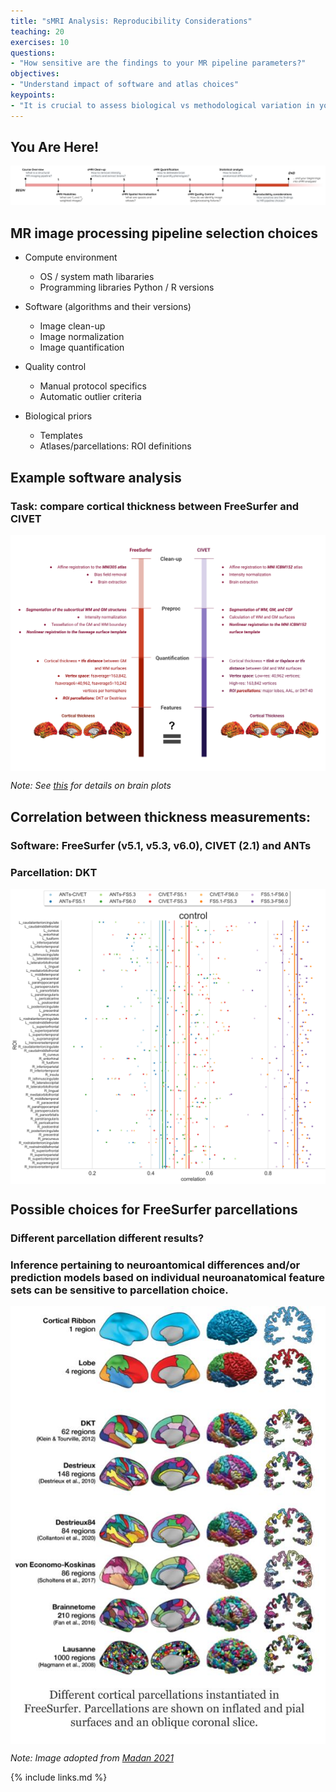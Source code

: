 ```yaml
---
title: "sMRI Analysis: Reproducibility Considerations"
teaching: 20
exercises: 10
questions:
- "How sensitive are the findings to your MR pipeline parameters?"
objectives:
- "Understand impact of software and atlas choices"
keypoints:
- "It is crucial to assess biological vs methodological variation in your findings to avoid reproducibility crisis."
---
```

## You Are Here!
![course_flow](../fig/episode_7/Course_flow_7.png)

## MR image processing pipeline selection choices
- Compute environment 
    - OS / system math libararies 
    - Programming libraries Python / R versions

- Software (algorithms and their versions)
    - Image clean-up
    - Image normalization 
    - Image quantification

- Quality control
    - Manual protocol specifics
    - Automatic outlier criteria

- Biological priors
    - Templates 
    - Atlases/parcellations: ROI definitions

## Example software analysis

### Task: compare cortical thickness between FreeSurfer and CIVET

<img src="../fig/episode_7/Reproducibility.png" alt="Drawing" align="middle" width="700px"/> 

_Note: See [this]([https://academic.oup.com/cercor/article/30/9/5014/5831485]) for details on brain plots_

## Correlation between thickness measurements:
### Software: FreeSurfer (v5.1, v5.3, v6.0), CIVET (2.1) and ANTs
### Parcellation: DKT
    
<img src="../fig/episode_7/CT_compare_software.png" alt="Drawing" align="middle" width="700px"/> 


## Possible choices for FreeSurfer parcellations
### Different parcellation different results? 
### Inference pertaining to neuroantomical differences and/or prediction models based on individual neuroanatomical feature sets can be sensitive to parcellation choice. 

<img src="../fig/episode_7/FreeSurfer_parcels.jpg" alt="Drawing" align="middle" width="700px"/> 

_Note: Image adopted from [Madan 2021](https://link.springer.com/article/10.1007/s12021-021-09519-6)_

{% include links.md %}

